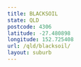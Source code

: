 ```yaml
---
title: BLACKSOIL
state: QLD
postcode: 4306
latitude: -27.480898
longitude: 152.725408
url: /qld/blacksoil/
layout: suburb
---
```

